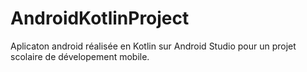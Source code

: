 # AndroidKotlinProject

Aplicaton android réalisée en Kotlin sur Android Studio pour un projet scolaire de dévelopement mobile.
